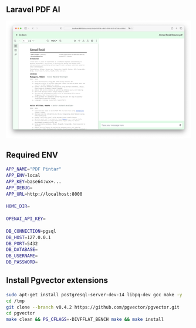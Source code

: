 ## Laravel PDF AI

![demo.png](/demo.png)

## Required ENV

```bash
APP_NAME="PDF Pintar"
APP_ENV=local
APP_KEY=base64:wx+...
APP_DEBUG=
APP_URL=http://localhost:8000

HOME_DIR=

OPENAI_API_KEY=

DB_CONNECTION=pgsql
DB_HOST=127.0.0.1
DB_PORT=5432
DB_DATABASE=
DB_USERNAME=
DB_PASSWORD=
```

## Install Pgvector extensions

```bash
sudo apt-get install postgresql-server-dev-14 libpq-dev gcc make -y
cd /tmp
git clone --branch v0.4.2 https://github.com/pgvector/pgvector.git
cd pgvector
make clean && PG_CFLAGS=-DIVFFLAT_BENCH make && make install
```
